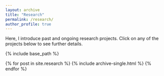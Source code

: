 ```yaml
---
layout: archive
title: "Research"
permalink: /research/
author_profile: true
---
```


Here, I introduce past and ongoing research projects. Click on any of the projects below to see further details.

{% include base_path %}


{% for post in site.research %}
  {% include archive-single.html %}
{% endfor %}